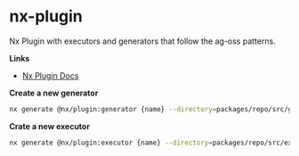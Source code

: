 # nx-plugin
Nx Plugin with executors and generators that follow the ag-oss patterns.

**Links**
- [Nx Plugin Docs](https://nx.dev/extending-nx/tutorials/create-plugin)

**Create a new generator**
```bash
nx generate @nx/plugin:generator {name} --directory=packages/repo/src/generators/{name}
```

**Crate a new executor**
```bash
nx generate @nx/plugin:executor {name} --directory=packages/repo/src/executors/{name}
```

